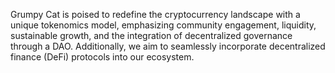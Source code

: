 Grumpy Cat is poised to redefine the cryptocurrency landscape with a unique tokenomics model, emphasizing community engagement, liquidity, sustainable growth, and the integration of decentralized governance through a DAO. Additionally, we aim to seamlessly incorporate decentralized finance (DeFi) protocols into our ecosystem.
